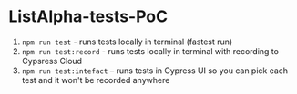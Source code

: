 # ListAlpha-tests-PoC

1. `npm run test` - runs tests locally in terminal (fastest run)
1. `npm run test:record` - runs tests locally in terminal with recording to Cypsress Cloud
2. `npm run test:intefact` – runs tests in Cypress UI so you can pick each test and it won't be recorded anywhere